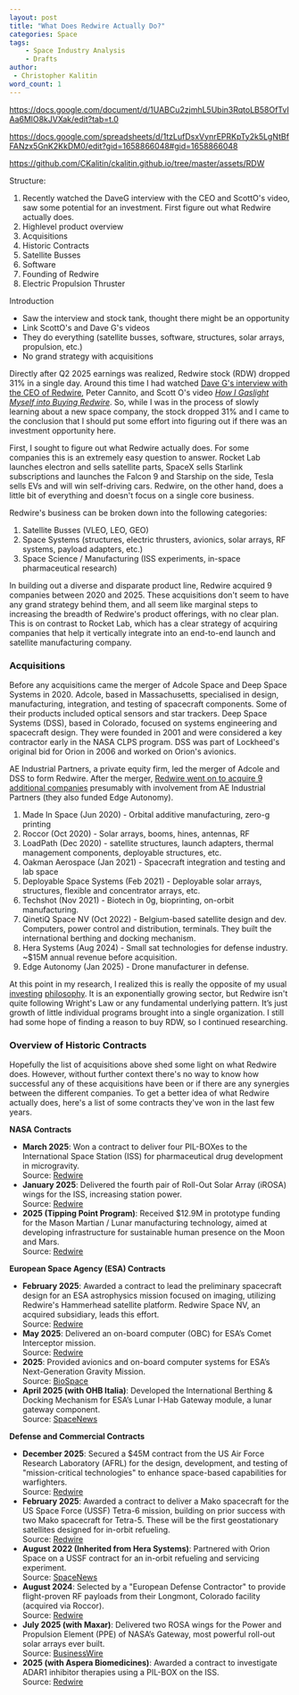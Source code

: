 ```yaml
---
layout: post
title: "What Does Redwire Actually Do?"
categories: Space
tags:
    - Space Industry Analysis
    - Drafts
author:
 - Christopher Kalitin
word_count: 1
---
```

<head>
    <meta property="og:image" content="{{site.url}}/assets/images/optimal-lunar-atmosphere/impact_velocity_vs_atm_t0.1_linear.png">
</head>

https://docs.google.com/document/d/1UABCu2zjmhL5Ubin3RqtoLB58OfTvIAa6MlO8kJVXak/edit?tab=t.0

https://docs.google.com/spreadsheets/d/1tzLufDsxVynrEPRKpTy2k5LgNtBfFANzx5GnK2KkDM0/edit?gid=1658866048#gid=1658866048

https://github.com/CKalitin/ckalitin.github.io/tree/master/assets/RDW

Structure:
1. Recently watched the DaveG interview with the CEO and ScottO's video, saw some potential for an investment. First figure out what Redwire actually does.
2. Highlevel product overview
3. Acquisitions
4. Historic Contracts
5. Satellite Busses
6. Software
7. Founding of Redwire
8. Electric Propulsion Thruster

Introduction
- Saw the interview and stock tank, thought there might be an opportunity
- Link ScottO's and Dave G's videos
- They do everything (satellite busses, software, structures, solar arrays, propulsion, etc.)
- No grand strategy with acquisitions

Directly after Q2 2025 earnings was realized, Redwire stock (RDW) dropped 31% in a single day. Around this time I had watched [Dave G's interview with the CEO of Redwire](https://www.youtube.com/watch?v=AXIyHb46m2g), Peter Cannito, and Scott O's video *[How I Gaslight Myself into Buying Redwire](https://www.youtube.com/watch?v=lvr5vF2JbZg)*. So, while I was in the process of slowly learning about a new space company, the stock dropped 31% and I came to the conclusion that I should put some effort into figuring out if there was an investment opportunity here.

First, I sought to figure out what Redwire actually does. For some companies this is an extremely easy question to answer. Rocket Lab launches electron and sells satellite parts, SpaceX sells Starlink subscriptions and launches the Falcon 9 and Starship on the side, Tesla sells EVs and will win self-driving cars. Redwire, on the other hand, does a little bit of everything and doesn't focus on a single core business.

Redwire's business can be broken down into the following categories:
1. Satellite Busses (VLEO, LEO, GEO)
2. Space Systems (structures, electric thrusters, avionics, solar arrays, RF systems, payload adapters, etc.)
3. Space Science / Manufacturing (ISS experiments, in-space pharmaceutical research)

In building out a diverse and disparate product line, Redwire acquired 9 companies between 2020 and 2025. These acquisitions don't seem to have any grand strategy behind them, and all seem like marginal steps to increasing the breadth of Redwire's product offerings, with no clear plan. This is on contrast to Rocket Lab, which has a clear strategy of acquiring companies that help it vertically integrate into an end-to-end launch and satellite manufacturing company.

### **Acquisitions**

Before any acquisitions came the merger of Adcole Space and Deep Space Systems in 2020. Adcole, based in Massachusetts, specialised in design, manufacturing, integration, and testing of spacecraft components. Some of their products included optical sensors and star trackers. Deep Space Systems (DSS), based in Colorado, focused on systems engineering and spacecraft design. They were founded in 2001 and were considered a key contractor early in the NASA CLPS program. DSS was part of Lockheed's original bid for Orion in 2006 and worked on Orion's avionics.

AE Industrial Partners, a private equity firm, led the merger of Adcole and DSS to form Redwire. After the merger, [Redwire went on to acquire 9 additional companies](https://d1io3yog0oux5.cloudfront.net/_6200c35b11d134e94999e85dff0661b6/redwirespace/db/856/7620/pdf/Redwire+101+-+Updated+as+of+August+2025.pdf) presumably with involvement from AE Industrial Partners (they also funded Edge Autonomy).

1. Made In Space (Jun 2020) - Orbital additive manufacturing, zero-g printing
2. Roccor (Oct 2020) - Solar arrays, booms, hines, antennas, RF
3. LoadPath (Dec 2020) - satellite structures, launch adapters,  thermal management components, deployable structures, etc.
4. Oakman Aerospace (Jan 2021) - Spacecraft integration and testing and lab space
5. Deployable Space Systems (Feb 2021) - Deployable solar arrays, structures, flexible and concentrator arrays, etc.
6. Techshot (Nov 2021) - Biotech in 0g, bioprinting, on-orbit manufacturing.
7. QinetiQ Space NV (Oct 2022) - Belgium-based satellite design and dev. Computers, power control and distribution, terminals. They built the international berthing and docking mechanism.
8. Hera Systems (Aug 2024) - Small sat technologies for defense industry. ~$15M annual revenue before acquisition.
9. Edge Autonomy (Jan 2025) - Drone manufacturer in defense. 

At this point in my research, I realized this is really the opposite of my usual [investing](https://ckalitin.github.io/investing/2023/10/11/80-trillion-dollars.html) [philosophy](https://ckalitin.github.io/technology/2024/11/19/s-curve-examples.html). It is an exponentially growing sector, but Redwire isn't quite following Wright's Law or any fundamental underlying pattern. It’s just growth of little individual programs brought into a single organization. I still had some hope of finding a reason to buy RDW, so I continued researching.

### **Overview of Historic Contracts**

Hopefully the list of acquisitions above shed some light on what Redwire does. However, without further context there's no way to know how successful any of these acquisitions have been or if there are any synergies between the different companies. To get a better idea of what Redwire actually does, here's a list of some contracts they've won in the last few years.

**NASA Contracts**

- **March 2025**: Won a contract to deliver four PIL-BOXes to the International Space Station (ISS) for pharmaceutical drug development in microgravity.  
  Source: [Redwire](https://redwirespace.com/newsroom/redwire-awarded-nasa-contract-to-expand-pharmaceutical-drug-development-in-space-for-future-commercialization/)
- **January 2025**: Delivered the fourth pair of Roll-Out Solar Array (iROSA) wings for the ISS, increasing station power.  
  Source: [Redwire](https://redwirespace.com/newsroom/redwire-successfully-delivers-fourth-pair-of-roll-out-solar-array-wings-for-iss-power/)
- **2025 (Tipping Point Program)**: Received $12.9M in prototype funding for the Mason Martian / Lunar manufacturing technology, aimed at developing infrastructure for sustainable human presence on the Moon and Mars.  
  Source: [Redwire](https://redwirespace.com/newsroom/redwire-receives-nasa-approval-to-advance-cutting-edge-manufacturing-technology-for-building-infrastructure-on-moon-and-mars/)

**European Space Agency (ESA) Contracts**

- **February 2025**: Awarded a contract to lead the preliminary spacecraft design for an ESA astrophysics mission focused on imaging, utilizing Redwire's Hammerhead satellite platform. Redwire Space NV, an acquired subsidiary, leads this effort.  
  Source: [Redwire](https://redwirespace.com/newsroom/redwire-awarded-contract-to-lead-study-for-the-european-space-agencys-next-dark-matter-mission/)
- **May 2025**: Delivered an on-board computer (OBC) for ESA’s Comet Interceptor mission.  
  Source: [Redwire](https://redwirespace.com/newsroom/redwire-successfully-delivers-onboard-computer-for-esas-comet-interceptor-mission-to-study-pristine-comet/)
- **2025**: Provided avionics and on-board computer systems for ESA’s Next-Generation Gravity Mission.  
  Source: [BioSpace](https://www.biospace.com/press-releases/redwire-awarded-contract-to-provide-critical-avionics-technology-for-multinational-earth-observation-satellite-constellation)
- **April 2025 (with OHB Italia)**: Developed the International Berthing & Docking Mechanism for ESA’s Lunar I-Hab Gateway module, a lunar gateway component.  
  Source: [SpaceNews](https://spacenews.com/redwire-wins-darpa-contract-for-vleo-demonstration/)

**Defense and Commercial Contracts**

- **December 2025**: Secured a $45M contract from the US Air Force Research Laboratory (AFRL) for the design, development, and testing of "mission-critical technologies" to enhance space-based capabilities for warfighters.  
  Source: [Redwire](https://redwirespace.com/newsroom/redwire-awarded-45-million-contract-from-air-force-research-laboratory-afrl-to-advance-enhanced-space-based-capabilities-for-the-warfighter/)
- **February 2025**: Awarded a contract to deliver a Mako spacecraft for the US Space Force (USSF) Tetra-6 mission, building on prior success with two Mako spacecraft for Tetra-5. These will be the first geostationary satellites designed for in-orbit refueling.  
  Source: [Redwire](https://redwirespace.com/newsroom/redwire-wins-follow-on-contract-to-deliver-third-mako-spacecraft-for-u-s-space-force/)
- **August 2022 (Inherited from Hera Systems)**: Partnered with Orion Space on a USSF contract for an in-orbit refueling and servicing experiment.  
  Source: [SpaceNews](https://spacenews.com/orion-space-wins-u-s-space-force-contract-for-on-orbit-services-experiment/)
- **August 2024**: Selected by a "European Defense Contractor" to provide flight-proven RF payloads from their Longmont, Colorado facility (acquired via Roccor).  
  Source: [Redwire](https://redwirespace.com/newsroom/redwire-selected-to-provide-advanced-rf-payloads-to-a-leading-european-defense-contractor-expanding-rf-offerings-to-overseas-markets)
- **July 2025 (with Maxar)**: Delivered two ROSA wings for the Power and Propulsion Element (PPE) of NASA’s Gateway, most powerful roll-out solar arrays ever built.  
  Source: [BusinessWire](https://www.businesswire.com/news/home/20250702438974/en/Redwire-Successfully-Deploys-the-Most-Powerful-Roll-Out-Solar-Arrays-Ever-Built-Prepares-for-Major-Delivery-in-Fourth-Quarter)
- **2025 (with Aspera Biomedicines)**: Awarded a contract to investigate ADAR1 inhibitor therapies using a PIL-BOX on the ISS.  
  Source: [Redwire](https://redwirespace.com/newsroom/redwire-awarded-contract-from-aspera-biomedicines-to-investigate-cutting-edge-cancer-treatment-in-space/)